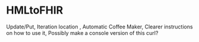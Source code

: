 # HMLtoFHIR
Update/Put,
Iteration location ,
Automatic Coffee Maker,
Clearer instructions on how to use it,
Possibly make a console version of this curl?


